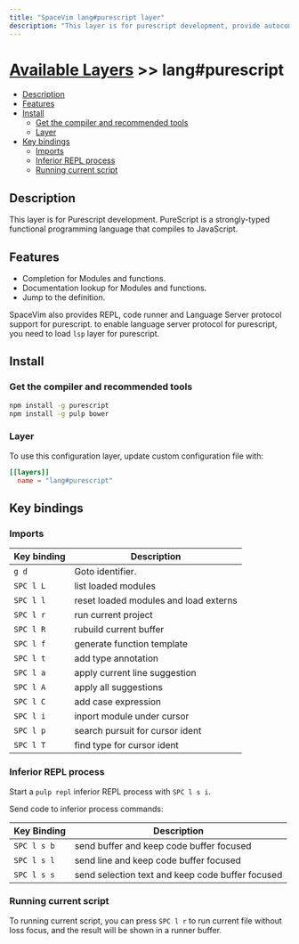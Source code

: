 ```yaml
---
title: "SpaceVim lang#purescript layer"
description: "This layer is for purescript development, provide autocompletion, syntax checking, code format for purescript file."
---
```


# [Available Layers](../../) >> lang#purescript

<!-- vim-markdown-toc GFM -->

- [Description](#description)
- [Features](#features)
- [Install](#install)
  - [Get the compiler and recommended  tools](#get-the-compiler-and-recommended--tools)
  - [Layer](#layer)
- [Key bindings](#key-bindings)
  - [Imports](#imports)
  - [Inferior REPL process](#inferior-repl-process)
  - [Running current script](#running-current-script)

<!-- vim-markdown-toc -->

## Description

This layer is for Purescript development. PureScript is a strongly-typed functional programming language that compiles to JavaScript.

## Features

- Completion for Modules and functions.
- Documentation lookup for Modules and functions.
- Jump to the definition.

SpaceVim also provides REPL, code runner and Language Server protocol support for purescript. to enable language server protocol
for purescript, you need to load `lsp` layer for purescript.

## Install

### Get the compiler and recommended  tools

```sh
npm install -g purescript
npm install -g pulp bower
```

### Layer

To use this configuration layer, update custom configuration file with:

```toml
[[layers]]
  name = "lang#purescript"
```

## Key bindings

### Imports

| Key binding | Description                           |
| ----------- | ------------------------------------- |
| `g d`       | Goto identifier.                      |
| `SPC l L`   | list loaded modules                   |
| `SPC l l`   | reset loaded modules and load externs |
| `SPC l r`   | run current project                   |
| `SPC l R`   | rubuild current buffer                |
| `SPC l f`   | generate function template            |
| `SPC l t`   | add type annotation                   |
| `SPC l a`   | apply current line suggestion         |
| `SPC l A`   | apply all suggestions                 |
| `SPC l C`   | add case expression                   |
| `SPC l i`   | inport module under cursor            |
| `SPC l p`   | search pursuit for cursor ident       |
| `SPC l T`   | find type for cursor ident            |

### Inferior REPL process

Start a `pulp repl` inferior REPL process with `SPC l s i`. 

Send code to inferior process commands:

| Key Binding | Description                                      |
| ----------- | ------------------------------------------------ |
| `SPC l s b` | send buffer and keep code buffer focused         |
| `SPC l s l` | send line and keep code buffer focused           |
| `SPC l s s` | send selection text and keep code buffer focused |

### Running current script

To running current script, you can press `SPC l r` to run current file without loss focus, and the result will be shown in a runner buffer.
